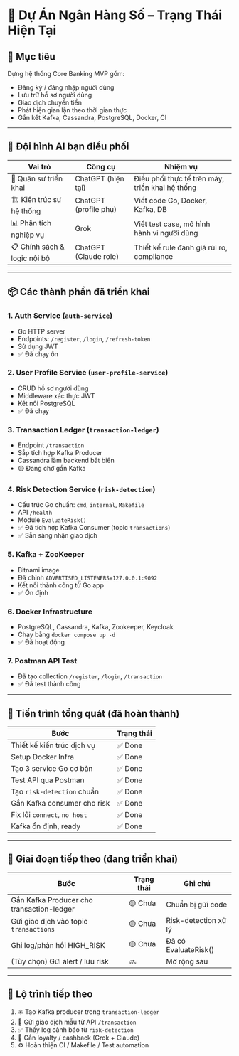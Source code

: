 # 🧾 Dự Án Ngân Hàng Số – Trạng Thái Hiện Tại

## 🎯 Mục tiêu

Dựng hệ thống Core Banking MVP gồm:

- Đăng ký / đăng nhập người dùng
- Lưu trữ hồ sơ người dùng
- Giao dịch chuyển tiền
- Phát hiện gian lận theo thời gian thực
- Gắn kết Kafka, Cassandra, PostgreSQL, Docker, CI

---

## 🧠 Đội hình AI bạn điều phối

| Vai trò                      | Công cụ               | Nhiệm vụ                                        |
| ---------------------------- | --------------------- | ----------------------------------------------- |
| 🧠 Quân sư triển khai        | ChatGPT (hiện tại)    | Điều phối thực tế trên máy, triển khai hệ thống |
| 🏗️ Kiến trúc sư hệ thống     | ChatGPT (profile phụ) | Viết code Go, Docker, Kafka, DB                 |
| 📊 Phân tích nghiệp vụ       | Grok                  | Viết test case, mô hình hành vi người dùng      |
| 📋 Chính sách & logic nội bộ | ChatGPT (Claude role) | Thiết kế rule đánh giá rủi ro, compliance       |

---

## 📦 Các thành phần đã triển khai

### 1. Auth Service (`auth-service`)

- Go HTTP server
- Endpoints: `/register`, `/login`, `/refresh-token`
- Sử dụng JWT
- ✅ Đã chạy ổn

### 2. User Profile Service (`user-profile-service`)

- CRUD hồ sơ người dùng
- Middleware xác thực JWT
- Kết nối PostgreSQL
- ✅ Đã chạy

### 3. Transaction Ledger (`transaction-ledger`)

- Endpoint `/transaction`
- Sắp tích hợp Kafka Producer
- Cassandra làm backend bất biến
- 🟡 Đang chờ gắn Kafka

### 4. Risk Detection Service (`risk-detection`)

- Cấu trúc Go chuẩn: `cmd`, `internal`, `Makefile`
- API `/health`
- Module `EvaluateRisk()`
- ✅ Đã tích hợp Kafka Consumer (topic `transactions`)
- ✅ Sẵn sàng nhận giao dịch

### 5. Kafka + ZooKeeper

- Bitnami image
- Đã chỉnh `ADVERTISED_LISTENERS=127.0.0.1:9092`
- Kết nối thành công từ Go app
- ✅ Ổn định

### 6. Docker Infrastructure

- PostgreSQL, Cassandra, Kafka, Zookeeper, Keycloak
- Chạy bằng `docker compose up -d`
- ✅ Đã hoạt động

### 7. Postman API Test

- Đã tạo collection `/register`, `/login`, `/transaction`
- ✅ Đã test thành công

---

## 🔄 Tiến trình tổng quát (đã hoàn thành)

| Bước                         | Trạng thái |
| ---------------------------- | ---------- |
| Thiết kế kiến trúc dịch vụ   | ✅ Done    |
| Setup Docker Infra           | ✅ Done    |
| Tạo 3 service Go cơ bản      | ✅ Done    |
| Test API qua Postman         | ✅ Done    |
| Tạo `risk-detection` chuẩn   | ✅ Done    |
| Gắn Kafka consumer cho risk  | ✅ Done    |
| Fix lỗi `connect`, `no host` | ✅ Done    |
| Kafka ổn định, ready         | ✅ Done    |

---

## 🚧 Giai đoạn tiếp theo (đang triển khai)

| Bước                                      | Trạng thái | Ghi chú              |
| ----------------------------------------- | ---------- | -------------------- |
| Gắn Kafka Producer cho transaction-ledger | 🟡 Chưa    | Chuẩn bị gửi code    |
| Gửi giao dịch vào topic `transactions`    | 🟡 Chưa    | Risk-detection xử lý |
| Ghi log/phản hồi HIGH_RISK                | 🟡 Chưa    | Đã có EvaluateRisk() |
| (Tùy chọn) Gửi alert / lưu risk           | 🔜         | Mở rộng sau          |

---

## 🧭 Lộ trình tiếp theo

1. ✳️ Tạo Kafka producer trong `transaction-ledger`
2. 🚀 Gửi giao dịch mẫu từ API `/transaction`
3. ✅ Thấy log cảnh báo từ `risk-detection`
4. 🧩 Gắn loyalty / cashback (Grok + Claude)
5. ⚙️ Hoàn thiện CI / Makefile / Test automation
